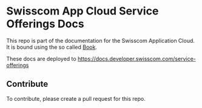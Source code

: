 # Swisscom App Cloud Service Offerings Docs

This repo is part of the documentation for the Swisscom Application Cloud. It is bound using the so called [Book](https://github.com/swisscom/docs-appcloud-book).

These docs are deployed to <https://docs.developer.swisscom.com/service-offerings>

## Contribute

To contribute, please create a pull request for this repo.
